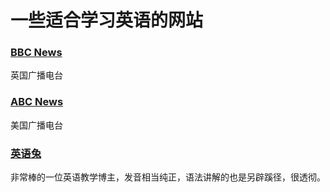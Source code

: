 # 一些适合学习英语的网站


### [BBC News](https://www.bbc.com/news )
英国广播电台

### [ABC News](https://abcnews.go.com/ )
美国广播电台

### [英语兔](https://www.yingyutu.com )
非常棒的一位英语教学博主，发音相当纯正，语法讲解的也是另辟蹊径，很透彻。
